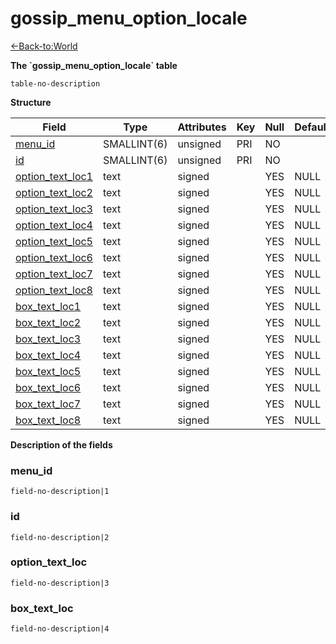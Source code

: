 # gossip\_menu\_option\_locale

[<-Back-to:World](database-world.md)

**The \`gossip\_menu\_option\_locale\` table**

`table-no-description`

**Structure**

| Field                  | Type        | Attributes | Key | Null | Default | Extra | Comment |
|------------------------|-------------|------------|-----|------|---------|-------|---------|
| [menu_id][1]           | SMALLINT(6) | unsigned   | PRI | NO   |         |       |         |
| [id][2]                | SMALLINT(6) | unsigned   | PRI | NO   |         |       |         |
| [option_text_loc1][3]  | text        | signed     |     | YES  | NULL    |       |         |
| [option_text_loc2][4]  | text        | signed     |     | YES  | NULL    |       |         |
| [option_text_loc3][5]  | text        | signed     |     | YES  | NULL    |       |         |
| [option_text_loc4][6]  | text        | signed     |     | YES  | NULL    |       |         |
| [option_text_loc5][7]  | text        | signed     |     | YES  | NULL    |       |         |
| [option_text_loc6][8]  | text        | signed     |     | YES  | NULL    |       |         |
| [option_text_loc7][9]  | text        | signed     |     | YES  | NULL    |       |         |
| [option_text_loc8][10] | text        | signed     |     | YES  | NULL    |       |         |
| [box_text_loc1][11]    | text        | signed     |     | YES  | NULL    |       |         |
| [box_text_loc2][12]    | text        | signed     |     | YES  | NULL    |       |         |
| [box_text_loc3][13]    | text        | signed     |     | YES  | NULL    |       |         |
| [box_text_loc4][14]    | text        | signed     |     | YES  | NULL    |       |         |
| [box_text_loc5][15]    | text        | signed     |     | YES  | NULL    |       |         |
| [box_text_loc6][16]    | text        | signed     |     | YES  | NULL    |       |         |
| [box_text_loc7][17]    | text        | signed     |     | YES  | NULL    |       |         |
| [box_text_loc8][18]    | text        | signed     |     | YES  | NULL    |       |         |

[1]: #menu_id
[2]: #id
[3]: #option_text_loc1
[4]: #option_text_loc2
[5]: #option_text_loc3
[6]: #option_text_loc4
[7]: #option_text_loc5
[8]: #option_text_loc6
[9]: #option_text_loc7
[10]: #option_text_loc8
[11]: #box_text_loc1
[12]: #box_text_loc2
[13]: #box_text_loc3
[14]: #box_text_loc4
[15]: #box_text_loc5
[16]: #box_text_loc6
[17]: #box_text_loc7
[18]: #box_text_loc8

**Description of the fields**

### menu\_id

`field-no-description|1`

### id

`field-no-description|2`

### option\_text\_loc

`field-no-description|3`

### box\_text\_loc

`field-no-description|4`

